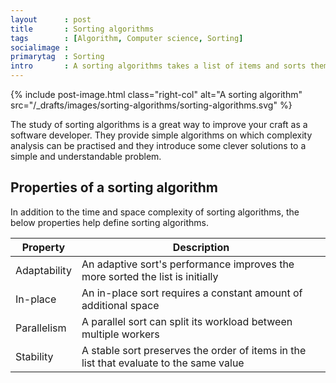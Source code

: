 ```yaml
---
layout      : post
title       : Sorting algorithms
tags        : [Algorithm, Computer science, Sorting]
socialimage : 
primarytag  : Sorting
intro       : A sorting algorithms takes a list of items and sorts them in a particular order, most commonly alphabetically or numerical.
---
```


{% include post-image.html class="right-col" alt="A sorting algorithm" src="/_drafts/images/sorting-algorithms/sorting-algorithms.svg" %}

The study of sorting algorithms is a great way to improve your craft as a software developer. They provide simple algorithms on which complexity analysis can be practised and they introduce some clever solutions to a simple and understandable problem.

<div class='clear'><!----></div>



## Properties of a sorting algorithm

In addition to the time and space complexity of sorting algorithms, the below properties help define sorting algorithms.

| Property     | Description                                                                            |
|--------------|----------------------------------------------------------------------------------------|
| Adaptability | An adaptive sort's performance improves the more sorted the list is initially          |
| In-place     | An in-place sort requires a constant amount of additional space                        |
| Parallelism  | A parallel sort can split its workload between multiple workers                        |
| Stability    | A stable sort preserves the order of items in the list that evaluate to the same value |